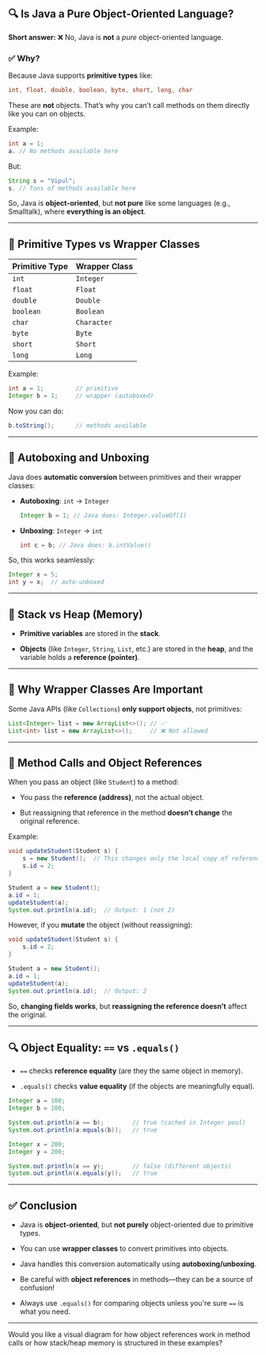 
## 🔍 Is Java a Pure Object-Oriented Language?

**Short answer:** ❌ No, Java is **not** a _pure_ object-oriented language.

### ✅ Why?

Because Java supports **primitive types** like:

```java
int, float, double, boolean, byte, short, long, char
```

These are **not** objects. That’s why you can’t call methods on them directly like you can on objects.

Example:

```java
int a = 1;
a. // No methods available here
```

But:

```java
String s = "Vipul";
s. // Tons of methods available here
```

So, Java is **object-oriented**, but **not pure** like some languages (e.g., Smalltalk), where **everything is an object**.

---

## 🧱 Primitive Types vs Wrapper Classes

|Primitive Type|Wrapper Class|
|---|---|
|`int`|`Integer`|
|`float`|`Float`|
|`double`|`Double`|
|`boolean`|`Boolean`|
|`char`|`Character`|
|`byte`|`Byte`|
|`short`|`Short`|
|`long`|`Long`|

Example:

```java
int a = 1;         // primitive
Integer b = 1;     // wrapper (autoboxed)
```

Now you can do:

```java
b.toString();      // methods available
```

---

## 🔁 Autoboxing and Unboxing

Java does **automatic conversion** between primitives and their wrapper classes:

- **Autoboxing**: `int` → `Integer`
    
    ```java
    Integer b = 1; // Java does: Integer.valueOf(1)
    ```
    
- **Unboxing**: `Integer` → `int`
    
    ```java
    int c = b; // Java does: b.intValue()
    ```
    

So, this works seamlessly:

```java
Integer x = 5;
int y = x;  // auto-unboxed
```

---

## 🧠 Stack vs Heap (Memory)

- **Primitive variables** are stored in the **stack**.
    
- **Objects** (like `Integer`, `String`, `List`, etc.) are stored in the **heap**, and the variable holds a **reference (pointer)**.
    

---

## 🧪 Why Wrapper Classes Are Important

Some Java APIs (like `Collections`) **only support objects**, not primitives:

```java
List<Integer> list = new ArrayList<>(); // ✅
List<int> list = new ArrayList<>();     // ❌ Not allowed
```

---

## 🔁 Method Calls and Object References

When you pass an object (like `Student`) to a method:

- You pass the **reference (address)**, not the actual object.
    
- But reassigning that reference in the method **doesn’t change** the original reference.
    

Example:

```java
void updateStudent(Student s) {
    s = new Student();  // This changes only the local copy of reference
    s.id = 2;
}

Student a = new Student();
a.id = 1;
updateStudent(a);
System.out.println(a.id);  // Output: 1 (not 2)
```

However, if you **mutate** the object (without reassigning):

```java
void updateStudent(Student s) {
    s.id = 2;
}

Student a = new Student();
a.id = 1;
updateStudent(a);
System.out.println(a.id);  // Output: 2
```

So, **changing fields works**, but **reassigning the reference doesn’t** affect the original.

---

## 🔍 Object Equality: `==` vs `.equals()`

- `==` checks **reference equality** (are they the same object in memory).
    
- `.equals()` checks **value equality** (if the objects are meaningfully equal).
    

```java
Integer a = 100;
Integer b = 100;

System.out.println(a == b);        // true (cached in Integer pool)
System.out.println(a.equals(b));   // true

Integer x = 200;
Integer y = 200;

System.out.println(x == y);        // false (different objects)
System.out.println(x.equals(y));   // true
```

---

## ✅ Conclusion

- Java is **object-oriented**, but **not purely** object-oriented due to primitive types.
    
- You can use **wrapper classes** to convert primitives into objects.
    
- Java handles this conversion automatically using **autoboxing/unboxing**.
    
- Be careful with **object references** in methods—they can be a source of confusion!
    
- Always use `.equals()` for comparing objects unless you're sure `==` is what you need.
    

---

Would you like a visual diagram for how object references work in method calls or how stack/heap memory is structured in these examples?